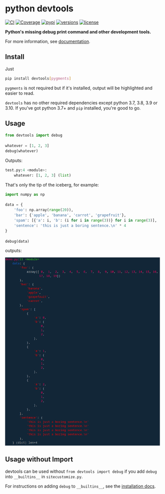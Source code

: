 # python devtools

[![CI](https://github.com/samuelcolvin/python-devtools/workflows/CI/badge.svg?event=push)](https://github.com/samuelcolvin/python-devtools/actions?query=event%3Apush+branch%3Amain+workflow%3ACI)
[![Coverage](https://codecov.io/gh/samuelcolvin/python-devtools/branch/main/graph/badge.svg)](https://codecov.io/gh/samuelcolvin/python-devtools)
[![pypi](https://img.shields.io/pypi/v/devtools.svg)](https://pypi.python.org/pypi/devtools)
[![versions](https://img.shields.io/pypi/pyversions/devtools.svg)](https://github.com/samuelcolvin/python-devtools)
[![license](https://img.shields.io/github/license/samuelcolvin/python-devtools.svg)](https://github.com/samuelcolvin/python-devtools/blob/main/LICENSE)

**Python's missing debug print command and other development tools.**

For more information, see [documentation](https://python-devtools.helpmanual.io/).

## Install

Just

```bash
pip install devtools[pygments]
```

`pygments` is not required but if it's installed, output will be highlighted and easier to read.

`devtools` has no other required dependencies except python 3.7, 3.8, 3.9 or 3.10.
If you've got python 3.7+ and `pip` installed, you're good to go.

## Usage

```py
from devtools import debug

whatever = [1, 2, 3]
debug(whatever)
```

Outputs:

```py
test.py:4 <module>:
    whatever: [1, 2, 3] (list)
```


That's only the tip of the iceberg, for example:

```py
import numpy as np

data = {
    'foo': np.array(range(20)),
    'bar': {'apple', 'banana', 'carrot', 'grapefruit'},
    'spam': [{'a': i, 'b': (i for i in range(3))} for i in range(3)],
    'sentence': 'this is just a boring sentence.\n' * 4
}

debug(data)
```

outputs:

![python-devtools demo](https://raw.githubusercontent.com/samuelcolvin/python-devtools/main/demo.py.png)

## Usage without Import

devtools can be used without `from devtools import debug` if you add `debug` into `__builtins__`
in `sitecustomize.py`.

For instructions on adding `debug` to `__builtins__`, 
see the [installation docs](https://python-devtools.helpmanual.io/usage/#usage-without-import).
